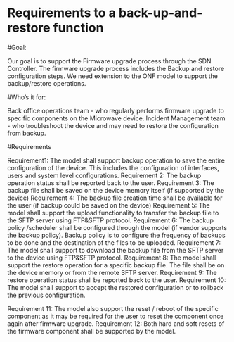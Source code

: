 # Requirements to a back-up-and-restore function

#Goal:

Our goal is to support the Firmware upgrade process through the SDN Controller. The firmware upgrade process includes the Backup and restore configuration steps. We need extension to the ONF model to support the backup/restore operations. 


#Who’s it for: 

Back office operations team  - who regularly performs firmware upgrade to specific components on the Microwave device. 
Incident Management team - who troubleshoot the device and may need to restore the configuration from backup. 


#Requirements

Requirement1: The model shall support backup operation to save the entire configuration of the device. This includes the configuration of interfaces, users and system level configurations. 
Requirement 2: The backup operation status shall be reported back to the user.
Requirement 3: The backup file shall be saved on the device memory itself (if supported by the device)
Requirement 4: The backup file creation time shall be available for the user (if backup could be saved on the device)
Requirement 5: The model shall support the upload functionality to transfer the backup file to the SFTP server using FTP&SFTP protocol. 
Requirement 6: The backup policy /scheduler shall be configured through the model (if vendor supports the backup policy). Backup policy is to configure the frequency of backups to be done and the destination of the files to be uploaded. 
Requirement 7: The model shall support to download the backup file from the SFTP server to the device using FTP&SFTP protocol. 
Requirement 8: The model shall support the restore operation for a specific backup file. The file shall be on the device memory or from the remote SFTP server. 
Requirement 9: The restore operation status shall be reported back to the user.
Requirement 10: The model shall support to accept the restored configuration or to rollback the previous configuration. 

Requirement 11: The model also support the reset / reboot of the specific component as it may be required for the user to reset the component once again after firmware upgrade. 
Requirement 12: Both hard and soft resets of the firmware component shall be supported by the model.
